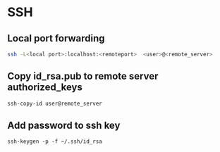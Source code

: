 # SSH

## Local port forwarding

```bash
ssh -L<local port>:localhost:<remoteport>  <user>@<remote_server>
```

## Copy id_rsa.pub to remote server authorized_keys

```bash
ssh-copy-id user@remote_server
```

## Add password to ssh key

```
ssh-keygen -p -f ~/.ssh/id_rsa
```
